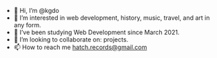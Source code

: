 - 👋 Hi, I’m @kgdo
- 👀 I’m interested in web development, history, music, travel, and art in any form.
- 🌱 I’ve been studying Web Development since March 2021.
- 💞️ I’m looking to collaborate on: projects. 
- 📫 How to reach me hatch.records@gmail.com

<!---
kgdo/kgdo is a ✨ special ✨ repository because its `README.md` (this file) appears on your GitHub profile.
You can click the Preview link to take a look at your changes.
--->
